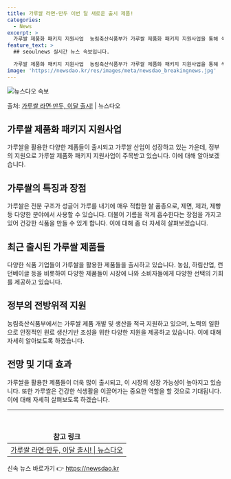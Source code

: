 ```yaml
---
title: 가루쌀 라면·만두 이번 달 새로운 출시 제품!
categories:
  - News
excerpt: >
  가루쌀 제품화 패키지 지원사업  농림축산식품부가 가루쌀 제품화 패키지 지원사업을 통해 식품·외식업체가 개발한…
feature_text: >
  ## seoulnews 실시간 뉴스 속보입니다.

  가루쌀 제품화 패키지 지원사업  농림축산식품부가 가루쌀 제품화 패키지 지원사업을 통해 식품·외식업체가 개발한…
image: 'https://newsdao.kr/res/images/meta/newsdao_breakingnews.jpg'
---
```


![뉴스다오 속보](https://newsdao.kr/res/images/meta/newsdao_breakingnews.jpg)

<p>출처: <a href="https://newsdao.kr/4466" rel="dofollow">가루쌀 라면·만두, 이달 출시!</a> | 뉴스다오</p>

<h2 data-ke-size="size26">가루쌀 제품화 패키지 지원사업</h2>
<p data-ke-size="size16">가루쌀을 활용한 다양한 제품들이 출시되고 가루쌀 산업이 성장하고 있는 가운데, 정부의 지원으로 가루쌀 제품화 패키지 지원사업이 주목받고 있습니다. 이에 대해 알아보겠습니다.</p>

<h2 data-ke-size="size26">가루쌀의 특징과 장점</h2>
<p data-ke-size="size16">가루쌀은 전분 구조가 성글어 가루를 내기에 매우 적합한 쌀 품종으로, 제면, 제과, 제빵 등 다양한 분야에서 사용할 수 있습니다. 더불어 기름을 적게 흡수한다는 장점을 가지고 있어 건강한 식품을 만들 수 있게 합니다. 이에 대해 좀 더 자세히 살펴보겠습니다.</p>

<h2 data-ke-size="size26">최근 출시된 가루쌀 제품들</h2>
<p data-ke-size="size16">다양한 식품 기업들이 가루쌀을 활용한 제품들을 출시하고 있습니다. 농심, 하림산업, 런던베이글 등을 비롯하여 다양한 제품들이 시장에 나와 소비자들에게 다양한 선택의 기회를 제공하고 있습니다.</p>

<h2 data-ke-size="size26">정부의 전방위적 지원</h2>
<p data-ke-size="size16">농림축산식품부에서는 가루쌀 제품 개발 및 생산을 적극 지원하고 있으며, 노력의 일환으로 안정적인 원료 생산기반 조성을 위한 다양한 지원을 제공하고 있습니다. 이에 대해 자세히 알아보도록 하겠습니다.</p>

<h2 data-ke-size="size26">전망 및 기대 효과</h2>
<p data-ke-size="size16">가루쌀을 활용한 제품들이 더욱 많이 출시되고, 이 시장의 성장 가능성이 높아지고 있습니다. 또한 가루쌀은 건강한 식생활을 이끌어가는 중요한 역할을 할 것으로 기대됩니다. 이에 대해 자세히 살펴보도록 하겠습니다.</p>

<hr>
<p data-ke-size="size16">&nbsp;</p>

<table>
<thead>
<tr>
<td style="text-align: center; height: 17px;"><b>참고 링크</b></td>
</tr>
</thead>
<tbody>
<tr>
<td style="text-align: center; height: 17px;"><a href="https://newsdao.kr/4466">가루쌀 라면·만두, 이달 출시! | 뉴스다오</a></td>
</tr>
</tbody>
</table> 

신속 뉴스 바로가기 👉 <a href="https://newsdao.kr" rel="dofollow">https://newsdao.kr</a>


